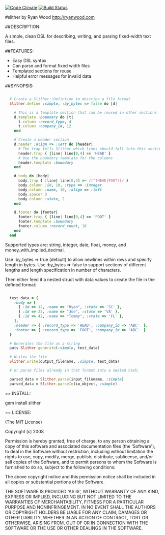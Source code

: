 [![Code Climate](https://codeclimate.com/github/glenbray/slither.png)](https://codeclimate.com/github/glenbray/slither)
[![Build Status](https://travis-ci.org/glenbray/slither.svg?branch=master)](https://travis-ci.org/glenbray/slither)

#slither
    by Ryan Wood
    http://ryanwood.com

##DESCRIPTION:

A simple, clean DSL for describing, writing, and parsing fixed-width text files.

##FEATURES:

* Easy DSL syntax
* Can parse and format fixed width files
* Templated sections for reuse
* Helpful error messages for invalid data

##SYNOPSIS:

```ruby

  # Create a Slither::Defintion to describe a file format
  Slither.define :simple, :by_bytes => false do |d|

    # This is a template section that can be reused in other sections
    d.template :boundary do |t|
      t.column :record_type, 4
      t.column :company_id, 12
    end

    # Create a header section
    d.header :align => :left do |header|
      # The trap tells Slither which lines should fall into this section
      header.trap { |line| line[0,4] == 'HEAD' }
      # Use the boundary template for the columns
      header.template :boundary
    end

    d.body do |body|
      body.trap { |line| line[0,4] =~ /[^(HEAD|FOOT)]/ }
      body.column :id, 10, :type => :integer
      body.column :name, 10, :align => :left
      body.spacer 3
      body.column :state, 2
    end

    d.footer do |footer|
      footer.trap { |line| line[0,4] == 'FOOT' }
      footer.template :boundary
      footer.column :record_count, 10
    end
  end
```

Supported types are: string, integer, date, float, money, and money_with_implied_decimal.

Use :by_bytes => true (default) to allow newlines within rows and specify length in bytes.
Use :by_bytes => false to support sections of different lengths and length specification
in number of characters.

Then either feed it a nested struct with data values to create the file in the defined format:

```ruby

  test_data = {
    :body => [
      { :id => 12, :name => "Ryan", :state => 'SC' },
      { :id => 23, :name => "Joe", :state => 'VA' },
      { :id => 42, :name => "Tommy", :state => 'FL' },
    ],
    :header => { :record_type => 'HEAD', :company_id => 'ABC'  },
    :footer => { :record_type => 'FOOT', :company_id => 'ABC'  }
  }

  # Generates the file as a string
  puts Slither.generate(:simple, test_data)

  # Writes the file
  Slither.write(output_filename, :simple, test_data)

  # or parse files already in that format into a nested hash:

  parsed_data = Slither.parse(input_filename, :simple)
  parsed_data = Slither.parseIo(io_object, :simple)

```

== INSTALL:

gem install slither

== LICENSE:

(The MIT License)

Copyright (c) 2008

Permission is hereby granted, free of charge, to any person obtaining
a copy of this software and associated documentation files (the
'Software'), to deal in the Software without restriction, including
without limitation the rights to use, copy, modify, merge, publish,
distribute, sublicense, and/or sell copies of the Software, and to
permit persons to whom the Software is furnished to do so, subject to
the following conditions:

The above copyright notice and this permission notice shall be
included in all copies or substantial portions of the Software.

THE SOFTWARE IS PROVIDED 'AS IS', WITHOUT WARRANTY OF ANY KIND,
EXPRESS OR IMPLIED, INCLUDING BUT NOT LIMITED TO THE WARRANTIES OF
MERCHANTABILITY, FITNESS FOR A PARTICULAR PURPOSE AND NONINFRINGEMENT.
IN NO EVENT SHALL THE AUTHORS OR COPYRIGHT HOLDERS BE LIABLE FOR ANY
CLAIM, DAMAGES OR OTHER LIABILITY, WHETHER IN AN ACTION OF CONTRACT,
TORT OR OTHERWISE, ARISING FROM, OUT OF OR IN CONNECTION WITH THE
SOFTWARE OR THE USE OR OTHER DEALINGS IN THE SOFTWARE.
